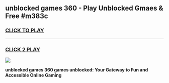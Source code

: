 
## unblocked games 360 - Play Unblocked Gmaes & Free #m383c
<h3>
<a href="https://news.freeplayer.one?title=unblocked_games_360&ref=03M">CLICK TO PLAY</a></h3>
<hr>

<h3>
<a href="https://news.freeplayer.one?title=unblocked_games_360&ref=03M">CLICK 2 PLAY</a>
  
</h3>

<a href="https://news.freeplayer.one?title=unblocked_games_360&ref=03M"><img src="https://clearcache.store/games.png"></a>


**unblocked games 360 games unblocked: Your Gateway to Fun and Accessible Online Gaming**
